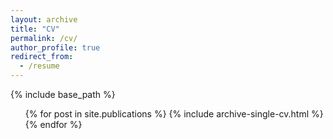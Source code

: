 ```yaml
---
layout: archive
title: "CV"
permalink: /cv/
author_profile: true
redirect_from:
  - /resume
---
```


{% include base_path %}

  <ul>{% for post in site.publications %}
    {% include archive-single-cv.html %}
  {% endfor %}</ul>

